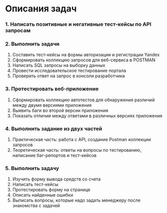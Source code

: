 <h1>Описания задач</h1>
<h3>1. Написать позитивные и негативные тест-кейсы по API запросам</h3>
<h3>2. Выполнить задачи</h3>
<ol>
  <li>Составить тест-кейсы на формы авторизации и регистрации Yandex</li>
  <li>Сформировать коллекцию запросов для веб-сервиса в POSTMAN</li>
  <li>Написать SQL запросы на выборку данных</li>
  <li>Провести исследовательское тестирование портала</li>
  <li>Проверить ответ на запрос в консоли разработчика</li>
</ol>
<h3>3. Протестировать веб-приложение</h3>
<ol>
  <li>Сформировать коллекцию автотестов для обнаружения различий между двумя версиями приложения</li>
  <li>Выявить баги во второй версии приложения</li>
  <li>Показать отличия между ответами в различных версиях приложения</li>
</ol>
<h3>4. Выполнить задание из двух частей</h3>
<ol>
  <li>Практическая часть: работа с API, создание Postman коллекции запросов</li>
  <li>Теоретическая часть: ответы на вопросы по тестированию, написание баг-репортов и тест-кейсов</li>
</ol>
<h3>5. Выполнить задачу</h3>
<ol>
  <li>Изучить форму вывода средств со счета</li>
  <li>Написать тест-кейсы</li>
  <li>Протестировать форму на странице</li>
  <li>Описать найденные ошибки</li>
  <li>Выписать вопросы, которые надо задать менеджеру после знакомства с задачей</li>
</ol>
